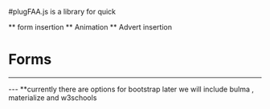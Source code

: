 #plugFAA.js is a library for quick 

** form insertion
** Animation
** Advert insertion

# Forms
---
<div id="myForm"></div>
---
**currently there are options for bootstrap later we will include bulma , materialize and w3schools